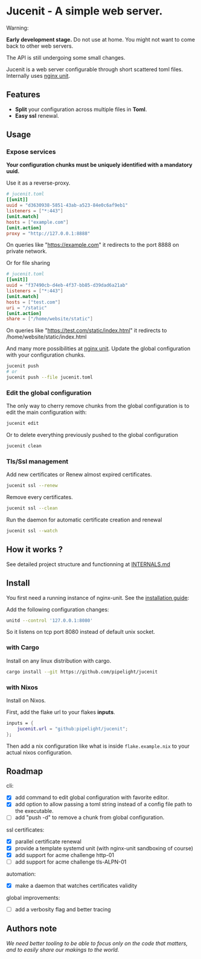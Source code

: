 # Jucenit - A simple web server.

Warning:

**Early development stage.**
Do not use at home.
You might not want to come back to other web servers.

The API is still undergoing some small changes.

Jucenit is a web server configurable through short scattered toml files.
Internally uses [nginx unit](https://github.com/nginx/unit).

## Features

- **Split** your configuration across multiple files in **Toml**.
- **Easy ssl** renewal.

## Usage

### Expose services

**Your configuration chunks must be uniquely identified with a mandatory uuid.**

Use it as a reverse-proxy.

```toml
# jucenit.toml
[[unit]]
uuid = "d3630938-5851-43ab-a523-84e0c6af9eb1"
listeners = ["*:443"]
[unit.match]
hosts = ["example.com"]
[unit.action]
proxy = "http://127.0.0.1:8888"
```

On queries like "https://example.com"
it redirects to the port 8888 on private network.

Or for file sharing

```toml
# jucenit.toml
[[unit]]
uuid = "f37490cb-d4eb-4f37-bb85-d39dad6a21ab"
listeners = ["*:443"]
[unit.match]
hosts = ["test.com"]
uri = "/static"
[unit.action]
share = ["/home/website/static"]
```

On queries like "https://test.com/static/index.html"
it redirects to /home/website/static/index.html

And many more possibilities at [nginx unit](https://github.com/nginx/unit).
Update the global configuration with your configuration chunks.

```sh
jucenit push
# or
jucenit push --file jucenit.toml
```

### Edit the global configuration

The only way to cherry remove chunks from the global configuration
is to edit the main configuration with:

```sh
jucenit edit
```

Or to delete everything previously pushed to the global configuration

```sh
jucenit clean
```

### Tls/Ssl management

Add new certificates or Renew almost expired certificates.

```sh
jucenit ssl --renew
```

Remove every certificates.

```sh
jucenit ssl --clean
```

Run the daemon for automatic certificate creation and renewal

```sh
jucenit ssl --watch
```

## How it works ?

See detailed project structure and functionning at [INTERNALS.md](https://github.com/pipelight/jucenit/INTERNALS.md)

## Install

You first need a running instance of nginx-unit.
See the [installation guide](https://unit.nginx.org/installation/):

Add the following configuration changes:

```sh
unitd --control '127.0.0.1:8080'
```

So it listens on tcp port 8080 instead of default unix socket.

### with Cargo

Install on any linux distribution with cargo.

```sh
cargo install --git https://github.com/pipelight/jucenit
```

### with Nixos

Install on Nixos.

First, add the flake url to your flakes **inputs**.

```nix
inputs = {
    jucenit.url = "github:pipelight/jucenit";
};
```

Then add a nix configuration like what is inside `flake.example.nix`
to your actual nixos configuration.

## Roadmap

cli:

- [x] add command to edit global configuration with favorite editor.
- [x] add option to allow passing a toml string instead of a config file path to the executable.
- [ ] add "push -d" to remove a chunk from global configuration.

ssl certificates:

- [x] parallel certificate renewal
- [x] provide a template systemd unit (with nginx-unit sandboxing of course)
- [x] add support for acme challenge http-01
- [ ] add support for acme challenge tls-ALPN-01

automation:

- [x] make a daemon that watches certificates validity

global improvements:

- [ ] add a verbosity flag and better tracing

## Authors note

_We need better tooling
to be able to focus only on the code that matters,
and to easily share our makings to the world._
